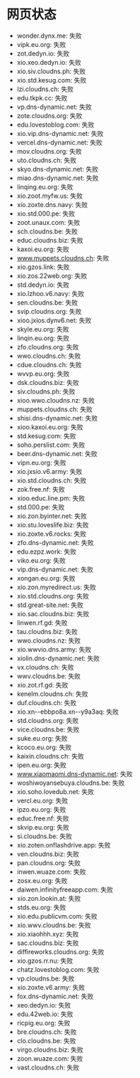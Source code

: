 # 网页状态
- wonder.dynx.me: 失败
- vipk.eu.org: 失败
- zot.dedyn.io: 失败
- xio.xeo.dedyn.io: 失败
- xio.siv.cloudns.ph: 失败
- xio.std.kesug.com: 失败
- lzi.cloudns.ch: 失败
- edu.tkpk.cc: 失败
- vp.dns-dynamic.net: 失败
- zote.cloudns.org: 失败
- edu.lovestoblog.com: 失败
- xio.vip.dns-dynamic.net: 失败
- vercel.dns-dynamic.net: 失败
- mov.cloudns.org: 失败
- uto.cloudns.ch: 失败
- skyo.dns-dynamic.net: 失败
- miao.dns-dynamic.net: 失败
- linqing.eu.org: 失败
- xio.zoot.myfw.us: 失败
- xio.zoxte.dns.navy: 失败
- xio.std.000.pe: 失败
- zoot.unaux.com: 失败
- sch.cloudns.be: 失败
- educ.cloudns.biz: 失败
- kaxoi.eu.org: 失败
- www.muppets.cloudns.ch: 失败
- xio.gzos.link: 失败
- xio.zos.22web.org: 失败
- std.dedyn.io: 失败
- xio.lzhoo.v6.navy: 失败
- sen.cloudns.be: 失败
- svip.cloudns.org: 失败
- xioo.jxios.dynv6.net: 失败
- skyle.eu.org: 失败
- linqin.eu.org: 失败
- zfo.cloudns.org: 失败
- wwo.cloudns.ch: 失败
- cdue.cloudns.ch: 失败
- wvvp.eu.org: 失败
- dsk.cloudns.biz: 失败
- siv.cloudns.ph: 失败
- xioo.wwo.cloudns.nz: 失败
- muppets.cloudns.ch: 失败
- shisi.dns-dynamic.net: 失败
- xioo.kaxoi.eu.org: 失败
- std.kesug.com: 失败
- soho.perslist.com: 失败
- beer.dns-dynamic.net: 失败
- vipn.eu.org: 失败
- xio.jxsio.v6.army: 失败
- xio.std.cloudns.ch: 失败
- zok.free.nf: 失败
- xioo.educ.line.pm: 失败
- std.000.pe: 失败
- xio.zon.byinter.net: 失败
- xio.stu.loveslife.biz: 失败
- xio.zoxte.v6.rocks: 失败
- zfo.dns-dynamic.net: 失败
- edu.ezpz.work: 失败
- viko.eu.org: 失败
- vip.dns-dynamic.net: 失败
- xongan.eu.org: 失败
- xio.zon.myredirect.us: 失败
- xio.std.cloudns.org: 失败
- std.great-site.net: 失败
- xio.sac.cloudns.biz: 失败
- linwen.rf.gd: 失败
- tau.cloudns.biz: 失败
- wwo.cloudns.nz: 失败
- xio.wwvio.dns.army: 失败
- xiolin.dns-dynamic.net: 失败
- vx.cloudns.ch: 失败
- wwv.cloudns.be: 失败
- xio.zot.rf.gd: 失败
- kenelm.cloudns.ch: 失败
- duf.cloudns.ch: 失败
- xio.xn--ebbpo8a.xn--y9a3aq: 失败
- std.cloudns.org: 失败
- vice.cloudns.be: 失败
- suke.eu.org: 失败
- kcoco.eu.org: 失败
- kaixin.cloudns.ch: 失败
- ipen.eu.org: 失败
- www.xiaomaomi.dns-dynamic.net: 失败
- woshiwoyansebuya.cloudns.be: 失败
- xio.soho.lovedub.net: 失败
- vercl.eu.org: 失败
- ipzo.eu.org: 失败
- educ.free.nf: 失败
- skvip.eu.org: 失败
- si.cloudns.be: 失败
- xio.zoten.onflashdrive.app: 失败
- ven.cloudns.biz: 失败
- pan.cloudns.org: 失败
- inwen.wuaze.com: 失败
- zosx.eu.org: 失败
- daiwen.infinityfreeapp.com: 失败
- xio.zon.lookin.at: 失败
- stds.eu.org: 失败
- xio.edu.publicvm.com: 失败
- xio.wwv.cloudns.be: 失败
- xio.xiaohhh.xyz: 失败
- sac.cloudns.biz: 失败
- diffireworks.cloudns.org: 失败
- xio.gzos.rr.nu: 失败
- chatz.lovestoblog.com: 失败
- vp.cloudns.be: 失败
- xio.zoxte.v6.army: 失败
- fox.dns-dynamic.net: 失败
- xeo.dedyn.io: 失败
- edu.42web.io: 失败
- ricpig.eu.org: 失败
- bre.cloudns.ch: 失败
- clo.cloudns.be: 失败
- virgo.cloudns.biz: 失败
- zoon.wuaze.com: 失败
- vast.cloudns.ch: 失败
